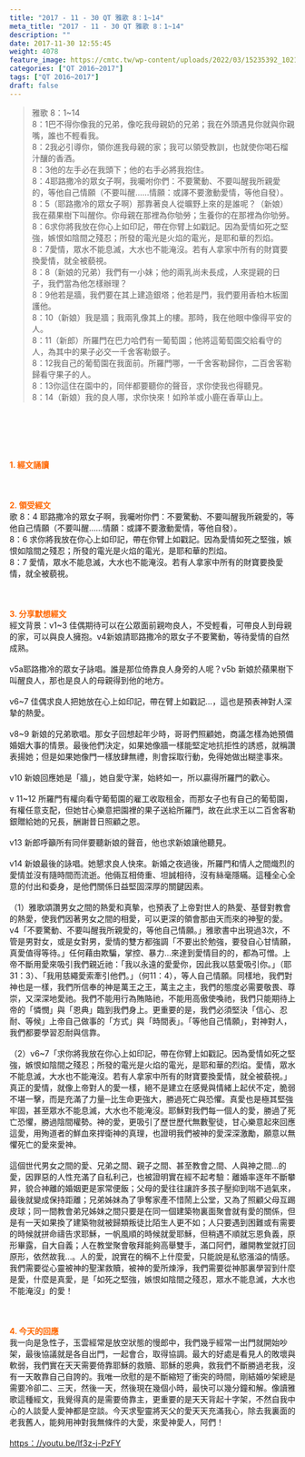 ```yaml
---
title: "2017 - 11 - 30 QT 雅歌 8：1~14"
meta_title: "2017 - 11 - 30 QT 雅歌 8：1~14"
description: ""
date: 2017-11-30 12:55:45
weight: 4078
feature_image: https://cmtc.tw/wp-content/uploads/2022/03/15235392_10211799862337740_180693556567566654_o-1.webp
categories: ["QT 2016~2017"]
tags: ["QT 2016~2017"]
draft: false
---
```


<blockquote>雅歌 8：1~14<br />
8：1巴不得你像我的兄弟，像吃我母親奶的兄弟；我在外頭遇見你就與你親嘴，誰也不輕看我。<br />
8：2我必引導你，領你進我母親的家；我可以領受教訓，也就使你喝石榴汁釀的香酒。<br />
8：3他的左手必在我頭下；他的右手必將我抱住。<br />
8：4耶路撒冷的眾女子啊，我囑咐你們：不要驚動、不要叫醒我所親愛的，等他自己情願（不要叫醒……情願：或譯不要激動愛情，等他自發）。<br />
8：5（耶路撒冷的眾女子啊）那靠著良人從曠野上來的是誰呢？（新娘）我在蘋果樹下叫醒你。你母親在那裡為你劬勞；生養你的在那裡為你劬勞。<br />
8：6求你將我放在你心上如印記，帶在你臂上如戳記。因為愛情如死之堅強，嫉恨如陰間之殘忍；所發的電光是火焰的電光，是耶和華的烈焰。<br />
8：7愛情，眾水不能息滅，大水也不能淹沒。若有人拿家中所有的財寶要換愛情，就全被藐視。<br />
8：8（新娘的兄弟）我們有一小妹；他的兩乳尚未長成，人來提親的日子，我們當為他怎樣辦理？<br />
8：9他若是牆，我們要在其上建造銀塔；他若是門，我們要用香柏木板圍護他。<br />
8：10（新娘）我是牆；我兩乳像其上的樓。那時，我在他眼中像得平安的人。<br />
8：11（新郎）所羅門在巴力哈們有一葡萄園；他將這葡萄園交給看守的人，為其中的果子必交一千舍客勒銀子。<br />
8：12我自己的葡萄園在我面前。所羅門哪，一千舍客勒歸你，二百舍客勒歸看守果子的人。<br />
8：13你這住在園中的，同伴都要聽你的聲音，求你使我也得聽見。<br />
8：14（新娘）我的良人哪，求你快來！如羚羊或小鹿在香草山上。</blockquote><br />
&nbsp;<br />
<br />
&nbsp;<br />
<br />
<span style="color: #ff6600;"><strong>1. </strong><strong>經文誦讀</strong></span><br />
<br />
<span style="color: #ff6600;"><strong> </strong></span><br />
<br />
<span style="color: #ff6600;"><strong>2. </strong><strong>領受經文<br />
</strong></span>歌 8：4 耶路撒冷的眾女子啊，我囑咐你們：不要驚動、不要叫醒我所親愛的，等他自己情願（不要叫醒……情願：或譯不要激動愛情，等他自發）。<br />
8：6 求你將我放在你心上如印記，帶在你臂上如戳記。因為愛情如死之堅強，嫉恨如陰間之殘忍；所發的電光是火焰的電光，是耶和華的烈焰。<br />
8：7 愛情，眾水不能息滅，大水也不能淹沒。若有人拿家中所有的財寶要換愛情，就全被藐視。<br />
<br />
&nbsp;<br />
<br />
<span style="color: #ff6600;"><strong>3. 分享默想經文<br />
</strong></span>經文背景：v1~3 佳偶期待可以在公眾面前親吻良人，不受輕看，可帶良人到母親的家，可以與良人擁抱。v4新娘請耶路撒冷的眾女子不要驚動，等待愛情的自然成熟。<br />
<br />
v5a耶路撒冷的眾女子詠唱。誰是那位倚靠良人身旁的人呢？v5b 新娘於蘋果樹下叫醒良人，那也是良人的母親得到他的地方。<br />
<br />
v6~7 佳偶求良人把她放在心上如印記，帶在臂上如戳記…，這也是預表神對人深摯的熱愛。<br />
<br />
v8~9 新娘的兄弟歌唱。那女子回想起年少時，哥哥們照顧她，商議怎樣為她預備婚姻大事的情景。最後他們決定，如果她像牆一樣能堅定地抗拒性的誘惑，就稱讚表揚她；但是如果她像門一樣放肆無禮，則會採取行動，免得她做出糊塗事來。<br />
<br />
v10 新娘回應她是「牆」，她自愛守潔，始終如一，所以贏得所羅門的歡心。<br />
<br />
v 11~12 所羅門有權向看守葡萄園的雇工收取租金，而那女子也有自己的葡萄園，有權任意支配，但她甘心樂意把園裡的果子送給所羅門，故在此求王以二百舍客勒銀贈給她的兄長，酬謝昔日照顧之恩。<br />
<br />
v13 新郎呼籲所有同伴要聽新娘的聲音，他也求新娘讓他聽見。<br />
<br />
v14 新娘最後的詠唱。她懇求良人快來。新婚之夜過後，所羅門和情人之間熾烈的愛情並沒有隨時間而流逝。他倆互相倚重、坦誠相待，沒有絲毫隱瞞。這種全心全意的付出和委身，是他們關係日益堅固深厚的關鍵因素。<br />
<br />
（1）雅歌頌讚男女之間的熱愛和真摰，也預表了上帝對世人的熱愛、基督對教會的熱愛，使我們因著男女之間的相愛，可以更深的領會那由天而來的神聖的愛。v4「不要驚動、不要叫醒我所親愛的，等他自己情願。」雅歌書中出現過3次，不管是男對女，或是女對男，愛情的雙方都強調「不要出於勉強，要發自心甘情願，真愛值得等待。」任何藉由欺騙，掌控、暴力…來達到愛情目的的，都為可憎。上帝不斷用愛來吸引我們親近祂：「我以永遠的愛愛你，因此我以慈愛吸引你。」（耶31：3）、「我用慈繩愛索牽引他們。」（何11：4），等人自己情願。同樣地，我們對神也是一樣，我們所信奉的神是萬王之王，萬主之主，我們的態度必需要敬畏、尊崇，又深深地愛祂。我們不能用行為賄賂祂，不能用高傲使喚祂，我們只能期待上帝的「憐憫」與「恩典」臨到我們身上。更重要的是，我們必須堅決「信心、忍耐、等候」上帝自己做事的「方式」與「時間表」。「等他自己情願」，對神對人，我們都要學習忍耐與信靠。<br />
<br />
（2）v6~7「求你將我放在你心上如印記，帶在你臂上如戳記。因為愛情如死之堅強，嫉恨如陰間之殘忍；所發的電光是火焰的電光，是耶和華的烈焰。愛情，眾水不能息滅，大水也不能淹沒。若有人拿家中所有的財寶要換愛情，就全被藐視。」真正的愛情，就像上帝對人的愛一樣，絕不是建立在感覺與情緒上起伏不定，脆弱不堪一擊，而是充滿了力量─比生命更強大，勝過死亡與恐懼。真愛也是極其堅強牢固，甚至眾水不能息滅，大水也不能淹沒。耶穌對我們每一個人的愛，勝過了死亡恐懼，勝過陰間權勢。神的愛，更吸引了歷世歷代無數聖徒，甘心樂意起來回應這愛，用殉道者的鮮血來捍衛神的真理，也證明我們被神的愛深深激勵，願意以無懼死亡的愛來愛神。<br />
<br />
這個世代男女之間的愛、兄弟之間、親子之間、甚至教會之間、人與神之間…的愛，因罪惡的人性充滿了自私利己，也被證明實在經不起考驗：離婚率逐年不斷攀昇，貌合神離的婚姻更是家常便飯；父母的愛往往讓許多孩子壓抑到喘不過氣來，最後就變成保持距離；兄弟姊妹為了爭奪家產不惜鬧上公堂，又為了照顧父母互踢皮球；同一間教會弟兄姊妹之間只要是在同一個建築物裏面聚會就有愛的關係，但是有一天如果換了建築物就被歸類叛徒比陌生人更不如；人只要遇到困難或有需要的時候就拼命禱告求耶穌，一帆風順的時候就愛耶穌，但稍遇不順就忘恩負義，原形畢露，自大自義；人在教堂聚會敬拜能夠高舉雙手，滿口阿們，離開教堂就打回原形，依然故我…。人的愛，說實在的稱不上什麼愛，只能說是私慾漲溢的情感。我們需要從心靈被神的聖潔救贖，被神的愛所煉淨，我們需要從神那裏學習到什麼是愛，什麼是真愛，是「如死之堅強，嫉恨如陰間之殘忍，眾水不能息滅，大水也不能淹沒」的愛！<br />
<br />
&nbsp;<br />
<br />
<span style="color: #ff6600;"><strong>4. 今天的回應<br />
</strong></span>我一向是急性子，玉雲經常是放空狀態的慢郎中，我們幾乎經常一出門就開始吵架，最後協議就是各自出門，一起會合，取得協調。最大的好處是看見人的敗壞與軟弱，我們實在天天需要倚靠耶穌的救贖、耶穌的恩典，救我們不斷勝過老我，沒有一天敢靠自己自誇的。我唯一欣慰的是不斷縮短了衝突的時間，剛結婚吵架總是需要冷卻二、三天，然後一天，然後現在幾個小時，最快可以幾分鐘和解。像讀雅歌這種經文，我覺得真的是需要倚靠主，更重要的是天天背起十字架，不然自我中心的人談愛人愛神都是空談。今天求聖靈將天父的愛天天充滿我心，除去我裏面的老我舊人，能夠用神對我無條件的大愛，來愛神愛人，阿們！<br />
<br />
<a href="http://https：//youtu.be/lf3z-j-PzFY">https：//youtu.be/lf3z-j-PzFY</a><br />
<br />
&nbsp;
        